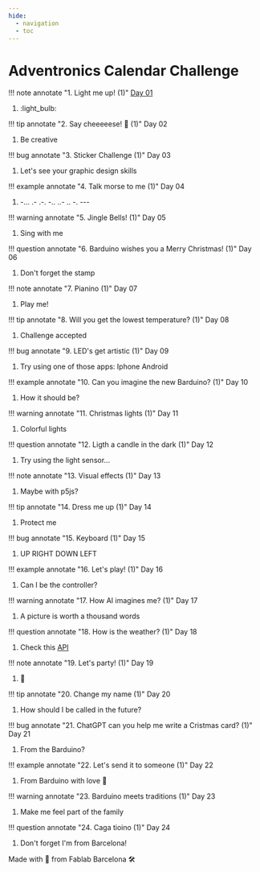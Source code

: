 ```yaml
---
hide:
  - navigation
  - toc
---
```


# Adventronics Calendar Challenge

!!! note annotate "1. Light me up! (1)"
    [Day 01](solutions/01/01.md)
1.  :light_bulb:

!!! tip annotate "2. Say cheeeeese! :cheese: (1)"
    Day 02
    [](solutions/02/02.md)
1. Be creative

!!! bug annotate "3. Sticker Challenge (1)"
    Day 03
    [](solutions/03/03.md)
1. Let's see your graphic design skills

!!! example annotate "4. Talk morse to me (1)"
    Day 04
    [](solutions/04/04.md)
1. -... .- .-. -.. ..- .. -. ---

!!! warning annotate "5. Jingle Bells! (1)"
    Day 05
    [](solutions/05/05.md)
1. Sing with me

!!! question annotate "6. Barduino wishes you a Merry Christmas! (1)"
    Day 06
    [](solutions/06/06.md)
1. Don't forget the stamp

!!! note annotate "7. Pianino (1)"
    Day 07
    [](solutions/07/07.md)
1. Play me!

!!! tip annotate "8. Will you get the lowest temperature? (1)"
    Day 08
    [](solutions/08/08.md)
1. Challenge accepted

!!! bug annotate "9. LED's get artistic (1)"
    Day 09
    [](solutions/09/09.md)
1. Try using one of those apps: Iphone Android

!!! example annotate "10. Can you imagine the new Barduino? (1)"
    Day 10
    [](solutions/10/10.md)
1. How it should be?

!!! warning annotate "11. Christmas lights (1)"
    Day 11
    [](solutions/11/11.md)
1. Colorful lights

!!! question annotate "12. Ligth a candle in the dark (1)"
    Day 12
    [](solutions/12/12.md)
1. Try using the light sensor...

!!! note annotate "13. Visual effects (1)"
    Day 13
    [](solutions/13/13.md)
1. Maybe with p5js?

!!! tip annotate "14. Dress me up (1)"
    Day 14
    [](solutions/14/14.md)
1. Protect me

!!! bug annotate "15. Keyboard (1)"
    Day 15
    [](solutions/15/15.md)
1. UP RIGHT DOWN LEFT

!!! example annotate "16. Let's play! (1)"
    Day 16
    [](solutions/16/16.md)
1. Can I be the controller?

!!! warning annotate "17. How AI imagines me? (1)"
    Day 17
    [](solutions/17/17.md)
1. A picture is worth a thousand words

!!! question annotate "18. How is the weather? (1)"
    Day 18
    [](solutions/18/18.md)
1. Check this [API](https://openweathermap.org/api)

!!! note annotate "19. Let's party! (1)"
    Day 19
    [](solutions/19/19.md)
1. :ping_pong:

!!! tip annotate "20. Change my name (1)"
    Day 20
    [](solutions/20/20.md)
1. How should I be called in the future?

!!! bug annotate "21. ChatGPT can you help me write a Cristmas card? (1)"
    Day 21
    [](solutions/21/21.md)
1. From the Barduino?

!!! example annotate "22. Let's send it to someone (1)"
    Day 22
    [](solutions/22/22.md)
1. From Barduino with love :love_letter:

!!! warning annotate "23. Barduino meets traditions (1)"
    Day 23
    [](solutions/23/23.md)
1. Make me feel part of the family

!!! question annotate "24. Caga tioino (1)"
    Day 24
    [](solutions/24/24.md)
1. Don't forget I'm from Barcelona!
 

Made with :purple_heart: from Fablab Barcelona :hammer_and_wrench:
